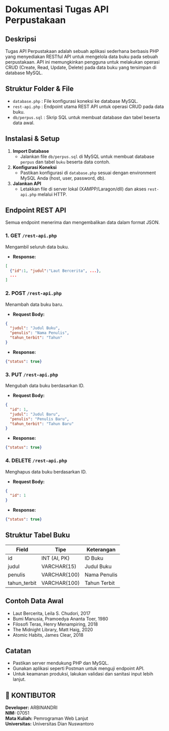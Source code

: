 # Dokumentasi Tugas API Perpustakaan

## Deskripsi
Tugas API Perpustakaan adalah sebuah aplikasi sederhana berbasis PHP yang menyediakan RESTful API untuk mengelola data buku pada sebuah perpustakaan. API ini memungkinkan pengguna untuk melakukan operasi CRUD (Create, Read, Update, Delete) pada data buku yang tersimpan di database MySQL.

## Struktur Folder & File
- `database.php` : File konfigurasi koneksi ke database MySQL.
- `rest-api.php` : Endpoint utama REST API untuk operasi CRUD pada data buku.
- `db/perpus.sql` : Skrip SQL untuk membuat database dan tabel beserta data awal.

## Instalasi & Setup
1. **Import Database**
   - Jalankan file `db/perpus.sql` di MySQL untuk membuat database `perpus` dan tabel `buku` beserta data contoh.
2. **Konfigurasi Koneksi**
   - Pastikan konfigurasi di `database.php` sesuai dengan environment MySQL Anda (host, user, password, db).
3. **Jalankan API**
   - Letakkan file di server lokal (XAMPP/Laragon/dll) dan akses `rest-api.php` melalui HTTP.

## Endpoint REST API
Semua endpoint menerima dan mengembalikan data dalam format JSON.

### 1. GET `/rest-api.php`
Mengambil seluruh data buku.
- **Response:**
```json
[
  {"id":1, "judul":"Laut Bercerita", ...},
  ...
]
```

### 2. POST `/rest-api.php`
Menambah data buku baru.
- **Request Body:**
```json
{
  "judul": "Judul Buku",
  "penulis": "Nama Penulis",
  "tahun_terbit": "Tahun"
}
```
- **Response:**
```json
{"status": true}
```

### 3. PUT `/rest-api.php`
Mengubah data buku berdasarkan ID.
- **Request Body:**
```json
{
  "id": 1,
  "judul": "Judul Baru",
  "penulis": "Penulis Baru",
  "tahun_terbit": "Tahun Baru"
}
```
- **Response:**
```json
{"status": true}
```

### 4. DELETE `/rest-api.php`
Menghapus data buku berdasarkan ID.
- **Request Body:**
```json
{
  "id": 1
}
```
- **Response:**
```json
{"status": true}
```

## Struktur Tabel Buku
| Field        | Tipe         | Keterangan         |
|--------------|--------------|--------------------|
| id           | INT (AI, PK) | ID Buku            |
| judul        | VARCHAR(15)  | Judul Buku         |
| penulis      | VARCHAR(100) | Nama Penulis       |
| tahun_terbit | VARCHAR(100) | Tahun Terbit       |

## Contoh Data Awal
- Laut Bercerita, Leila S. Chudori, 2017
- Bumi Manusia, Pramoedya Ananta Toer, 1980
- Filosofi Teras, Henry Menampiring, 2018
- The Midnight Library, Matt Haig, 2020
- Atomic Habits, James Clear, 2018

## Catatan
- Pastikan server mendukung PHP dan MySQL.
- Gunakan aplikasi seperti Postman untuk menguji endpoint API.
- Untuk keamanan produksi, lakukan validasi dan sanitasi input lebih lanjut.

## 🤝 KONTIBUTOR

**Developer:** ARBINANDRI  
**NIM:** 07051  
**Mata Kuliah:** Pemrograman Web Lanjut  
**Universitas:** Universitas Dian Nuswantoro  
